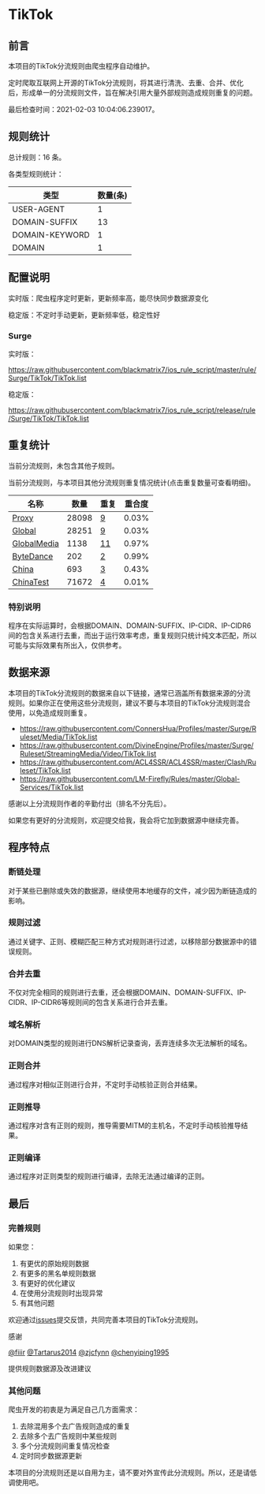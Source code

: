 # TikTok

## 前言

本项目的TikTok分流规则由爬虫程序自动维护。

定时爬取互联网上开源的TikTok分流规则，将其进行清洗、去重、合并、优化后，形成单一的分流规则文件，旨在解决引用大量外部规则造成规则重复的问题。



最后检查时间：2021-02-03 10:04:06.239017。

## 规则统计

总计规则：16 条。

各类型规则统计：

| 类型 | 数量(条) |
| ---- | ---- |
| USER-AGENT | 1 |
| DOMAIN-SUFFIX | 13 |
| DOMAIN-KEYWORD | 1 |
| DOMAIN | 1 |
## 配置说明

实时版：爬虫程序定时更新，更新频率高，能尽快同步数据源变化

稳定版：不定时手动更新，更新频率低，稳定性好

### Surge 
实时版：

https://raw.githubusercontent.com/blackmatrix7/ios_rule_script/master/rule/Surge/TikTok/TikTok.list

稳定版：

https://raw.githubusercontent.com/blackmatrix7/ios_rule_script/release/rule/Surge/TikTok/TikTok.list

## 重复统计


当前分流规则，未包含其他子规则。


当前分流规则，与本项目其他分流规则重复情况统计(点击重复数量可查看明细)。



| 名称 | 数量 | 重复 | 重合度 |
| ---- | ---- | ---- | ------ |
|  [Proxy](https://github.com/blackmatrix7/ios_rule_script/tree/master/rule/Surge/Proxy)    | 28098   | [9](https://raw.githubusercontent.com/blackmatrix7/ios_rule_script/master/rule/Surge/TikTok/TikTok_Repeat.list)   |   0.03% |
|  [Global](https://github.com/blackmatrix7/ios_rule_script/tree/master/rule/Surge/Global)    | 28251   | [9](https://raw.githubusercontent.com/blackmatrix7/ios_rule_script/master/rule/Surge/TikTok/TikTok_Repeat.list)   |   0.03% |
|  [GlobalMedia](https://github.com/blackmatrix7/ios_rule_script/tree/master/rule/Surge/GlobalMedia)    | 1138   | [11](https://raw.githubusercontent.com/blackmatrix7/ios_rule_script/master/rule/Surge/TikTok/TikTok_Repeat.list)   |   0.97% |
|  [ByteDance](https://github.com/blackmatrix7/ios_rule_script/tree/master/rule/Surge/ByteDance)    | 202   | [2](https://raw.githubusercontent.com/blackmatrix7/ios_rule_script/master/rule/Surge/TikTok/TikTok_Repeat.list)   |   0.99% |
|  [China](https://github.com/blackmatrix7/ios_rule_script/tree/master/rule/Surge/China)    | 693   | [3](https://raw.githubusercontent.com/blackmatrix7/ios_rule_script/master/rule/Surge/TikTok/TikTok_Repeat.list)   |   0.43% |
|  [ChinaTest](https://github.com/blackmatrix7/ios_rule_script/tree/master/rule/Surge/ChinaTest)    | 71672   | [4](https://raw.githubusercontent.com/blackmatrix7/ios_rule_script/master/rule/Surge/TikTok/TikTok_Repeat.list)   |   0.01% |
### 特别说明
程序在实际运算时，会根据DOMAIN、DOMAIN-SUFFIX、IP-CIDR、IP-CIDR6间的包含关系进行去重，而出于运行效率考虑，重复规则只统计纯文本匹配，所以可能与实际效果有所出入，仅供参考。

## 数据来源

本项目的TikTok分流规则的数据来自以下链接，通常已涵盖所有数据来源的分流规则。如果你正在使用这些分流规则，建议不要与本项目的TikTok分流规则混合使用，以免造成规则重复。

- https://raw.githubusercontent.com/ConnersHua/Profiles/master/Surge/Ruleset/Media/TikTok.list
- https://raw.githubusercontent.com/DivineEngine/Profiles/master/Surge/Ruleset/StreamingMedia/Video/TikTok.list
- https://raw.githubusercontent.com/ACL4SSR/ACL4SSR/master/Clash/Ruleset/TikTok.list
- https://raw.githubusercontent.com/LM-Firefly/Rules/master/Global-Services/TikTok.list


感谢以上分流规则作者的辛勤付出（排名不分先后）。

如果您有更好的分流规则，欢迎提交给我，我会将它加到数据源中继续完善。

## 程序特点

### 断链处理

对于某些已删除或失效的数据源，继续使用本地缓存的文件，减少因为断链造成的影响。

### 规则过滤

通过关键字、正则、模糊匹配三种方式对规则进行过滤，以移除部分数据源中的错误规则。

### 合并去重

不仅对完全相同的规则进行去重，还会根据DOMAIN、DOMAIN-SUFFIX、IP-CIDR、IP-CIDR6等规则间的包含关系进行合并去重。

### 域名解析

对DOMAIN类型的规则进行DNS解析记录查询，丢弃连续多次无法解析的域名。

### 正则合并

通过程序对相似正则进行合并，不定时手动核验正则合并结果。

### 正则推导

通过程序对含有正则的规则，推导需要MITM的主机名，不定时手动核验推导结果。

### 正则编译

通过程序对正则类型的规则进行编译，去除无法通过编译的正则。

## 最后

### 完善规则

如果您：

1. 有更优的原始规则数据
2. 有更多的黑名单规则数据
3. 有更好的优化建议
4. 在使用分流规则时出现异常
5. 有其他问题

欢迎通过[issues](https://github.com/blackmatrix7/ios_rule_script/issues/new)提交反馈，共同完善本项目的TikTok分流规则。

感谢

[@fiiir](https://github.com/fiiir) [@Tartarus2014](https://github.com/Tartarus2014) [@zjcfynn](https://github.com/zjcfynn) [@chenyiping1995](https://github.com/chenyiping1995) 

提供规则数据源及改进建议

### 其他问题

爬虫开发的初衷是为满足自己几方面需求：

1. 去除混用多个去广告规则造成的重复
2. 去除多个去广告规则中某些规则
3. 多个分流规则间重复情况检查
4. 定时同步数据源更新

本项目的分流规则还是以自用为主，请不要对外宣传此分流规则。所以，还是请低调使用吧。